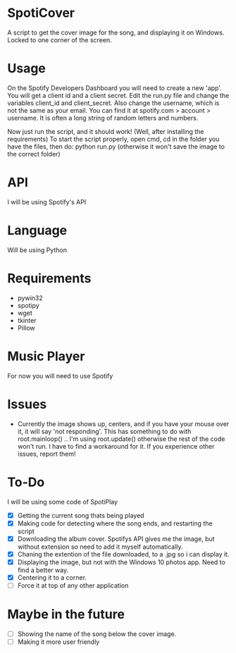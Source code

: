 # SpotiCover
A script to get the cover image for the song, and displaying it on Windows. Locked to one corner of the screen. 
# Usage
On the Spotify Developers Dashboard you will need to create a new 'app'. You will get a client id and a client secret. 
Edit the run.py file and change the variables client_id and client_secret. Also change the username, which is not the same as your email. You can find it at spotify.com > account > username. It is often a long string of random letters and numbers. 

Now just run the script, and it should work! (Well, after installing the requirements)
To start the script properly, open cmd, cd in the folder you have the files, then do: python run.py  (otherwise it won't save the image to the correct folder)

# API
I will be using Spotify's API
# Language 
Will be using Python 
# Requirements 
  - pywin32
  - spotipy
  - wget
  - tkinter
  - Pillow
# Music Player
 For now you will need to use Spotify
# Issues
 - Currently the image shows up, centers, and if you have your mouse over it, it will say 'not responding'. This has something to do with root.mainloop() .. I'm using root.update() otherwise the rest of the code won't run. I have to find a workaround for it. 
 If you experience other issues, report them!
# To-Do
I will be using some code of SpotiPlay
- [X] Getting the current song thats being played
- [X] Making code for detecting where the song ends, and restarting the script
- [X] Downloading the album cover. Spotifys API gives me the image, but without extension so need to add it myself automatically.
- [X] Chaning the extention of the file downloaded, to a .jpg so i can display it. 
- [X] Displaying the image, but not with the Windows 10 photos app. Need to find a better way. 
- [X] Centering it to a corner. 
- [ ] Force it at top of any other application
# Maybe in the future
- [ ] Showing the name of the song below the cover image. 
- [ ] Making it more user friendly
